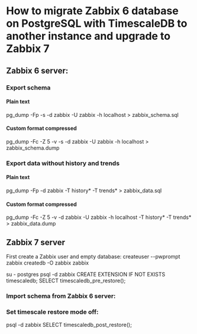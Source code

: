 # How to migrate Zabbix 6 database on PostgreSQL with TimescaleDB to another instance and upgrade to Zabbix 7

## Zabbix 6 server:

### Export schema
#### Plain text
pg_dump -Fp -s -d zabbix -U zabbix -h localhost > zabbix_schema.sql

#### Custom format compressed
pg_dump -Fc -Z 5 -v -s -d zabbix -U zabbix -h localhost > zabbix_schema.dump

### Export data without history and trends
#### Plain text
pg_dump -Fp -d zabbix -T history* -T trends* > zabbix_data.sql

#### Custom format compressed
pg_dump -Fc -Z 5 -v -d zabbix -U zabbix -h localhost -T history* -T trends* > zabbix_data.dump

## Zabbix 7 server

First create a Zabbix user and empty database:
createuser --pwprompt zabbix
createdb -O zabbix zabbix

su - postgres
psql -d zabbix
CREATE EXTENSION IF NOT EXISTS timescaledb;
SELECT timescaledb_pre_restore();

### Import schema from Zabbix 6 server:


### Set timescale restore mode off:
psql -d zabbix
SELECT timescaledb_post_restore();

